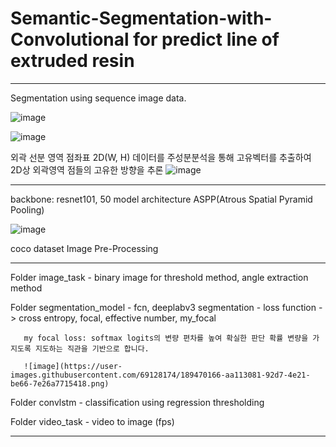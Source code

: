 # Semantic-Segmentation-with-Convolutional for predict line of extruded resin

<hr/>

Segmentation using sequence image data.

![image](https://user-images.githubusercontent.com/69128174/189470084-a111684a-37d8-4f12-abbb-6599ecba5719.png)

![image](https://user-images.githubusercontent.com/69128174/189470100-7be49874-e665-49cd-9af7-1b34bb9dadda.png)


외곽 선분 영역 점좌표 2D(W, H) 데이터를 주성분분석을 통해 고유벡터를 추출하여 2D상 외곽영역 점들의 고유한 방향을 추론
![image](https://user-images.githubusercontent.com/69128174/189470104-8c4b17e0-4426-4f4f-abd0-d4806b009459.png)

<hr/>

backbone: resnet101, 50
model architecture ASPP(Atrous Spatial Pyramid Pooling)

![image](https://user-images.githubusercontent.com/69128174/189470142-c75441a2-5b8d-4945-a2c2-ac2983d56df6.png)


coco dataset Image Pre-Processing

<hr/>

Folder image_task
       - binary image for threshold method, angle extraction method
       
Folder segmentation_model
       - fcn, deeplabv3 segmentation
       - loss function -> cross entropy, focal, effective number, my_focal
       
       my focal loss: softmax logits의 변량 편차를 높여 확실한 판단 확률 변량을 가지도록 지도하는 직관을 기반으로 합니다.
       
       ![image](https://user-images.githubusercontent.com/69128174/189470166-aa113081-92d7-4e21-be66-7e26a7715418.png)


Folder convlstm
       - classification using regression thresholding
       
Folder video_task
       - video to image (fps) 
<hr/>

